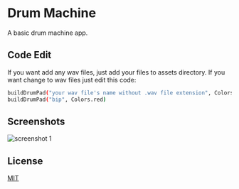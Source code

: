 # Drum Machine

A basic drum machine app. 

## Code Edit
If you want add any wav files, just add your files to assets directory.
If you want change to wav files just edit this code:

```bash
buildDrumPad("your wav file's name without .wav file extension", Colors.blue),
buildDrumPad("bip", Colors.red)
```

## Screenshots
![screenshot 1](https://i.ibb.co/PYMkp3D/ss1.png)



## License
[MIT](https://choosealicense.com/licenses/mit/)